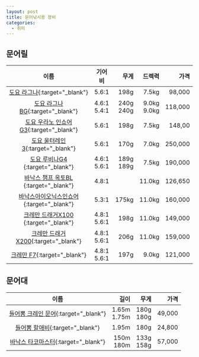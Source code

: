 ```yaml
---
layout: post
title: 문어낚시용 장비
categories:
  - 취미
---
```


## 문어릴

|                                                     이름                                                      |     기어비     |         무게 |         드렉력 |    가격 |
| :-----------------------------------------------------------------------------------------------------------: | :------------: | -----------: | -------------: | ------: |
|                [도요 라그나](http://fishingcool.co.kr/products/4351457484){:target="\_blank"}                 |     5.6:1      |         198g |          7.5kg |  98,000 |
|               [도요 라그나BG](http://fishingcool.co.kr/products/5500248188){:target="\_blank"}                | 4.6:1<br>5.4:1 | 240g<br>240g | 9.0kg<br>9.0kg | 118,000 |
|            [도요 우라노 인쇼어G3](http://fishingcool.co.kr/products/4849871058){:target="\_blank"}            |     5.6:1      |         198g |          7.5kg |  148,00 |
|               [도요 울터레인3](http://fishingcool.co.kr/products/4849884672){:target="\_blank"}               |     5.6:1      |         170g |          7.0kg | 250,000 |
|               [도요 루비나G4 ](http://fishingcool.co.kr/products/4588823065){:target="\_blank"}               | 4.6:1<br>5.6:1 | 189g<br>189g |          7.5kg | 190,000 |
|                                  [바낙스 챔프 옥토BL ](){:target="\_blank"}                                   |     4.8:1      |              |         11.0kg | 126,650 |
| [바낙스아이오닉스인쇼어](https://www.wfish.co.kr/sp2/goods_data_view.htm?goods_idx=320725){:target="\_blank"} |     5.3:1      |        175kg |         11.0kg | 160,000 |
|             [크레만 드래거X100 ](http://fishingcool.co.kr/products/4961516487){:target="\_blank"}             | 4.8:1<br>5.6:1 |         198g |         11.0kg | 149,000 |
|             [크레만 드래거X200](http://fishingcool.co.kr/products/4961516487){:target="\_blank"}              | 4.8:1<br>5.6:1 |         206g |         11.0kg | 159,000 |
|                 [크레만 F7](http://fishingcool.co.kr/products/4961530514){:target="\_blank"}                  | 4.8:1<br>5.6:1 |         197g |          9.0kg | 121,000 |

## 문어대

|                                                   이름                                                    |           길이 |         무게 |   가격 |
| :-------------------------------------------------------------------------------------------------------: | -------------: | -----------: | -----: |
| [들어뽕 크레인 문어](https://www.wfish.co.kr/sp2/goods_data_view.htm?goods_idx=323513){:target="\_blank"} | 1.65m<br>1.75m | 180g<br>180g | 49,000 |
|   [들어뽕 할애비](https://www.wfish.co.kr/sp2/goods_data_view.htm?goods_idx=239253){:target="\_blank"}    |          1.95m |         180g | 24,800 |
|              [바낙스 타코마스터](http://gombaw.co.kr/products/5489356446){:target="\_blank"}              |   150m<br>180m | 133g<br>158g | 57,000 |
